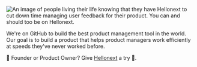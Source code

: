 ![An image of people living their life knowing that they have Hellonext to cut down time managing user feedback for their product. You can and should too be on Hellonext.](https://hellonext.co/images/og.jpg)

We're on GitHub to build the best product management tool in the world. Our goal is to build a product that helps product managers work efficiently at speeds they've never worked before.

🤖 Founder or Product Owner? Give [Hellonext](https://hellonext.co) a try 🎉.
